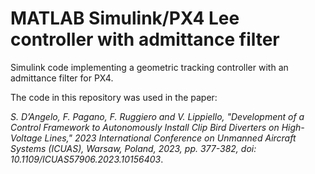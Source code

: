 # MATLAB Simulink/PX4 Lee controller with admittance filter
Simulink code implementing a geometric tracking controller with an admittance filter for PX4. 

The code in this repository was used in the paper:

*S. D’Angelo, F. Pagano, F. Ruggiero and V. Lippiello, "Development of a Control Framework to Autonomously Install Clip Bird Diverters on High-Voltage Lines," 2023 International Conference on Unmanned Aircraft Systems (ICUAS), Warsaw, Poland, 2023, pp. 377-382, doi: 10.1109/ICUAS57906.2023.10156403*.
